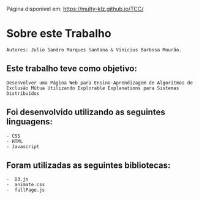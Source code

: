Página disponível em: https://multy-klz.github.io/TCC/

# Sobre este Trabalho   
    
    Autores: Julio Sandro Marques Santana & Vinicius Barbosa Mourão.

## Este trabalho teve como objetivo:

    Desenvolver uma Página Web para Ensino-Aprendizagem de Algoritmos de Exclusão Mútua Utilizando Explorable Explanations para Sistemas Distribuídos

## Foi desenvolvido utilizando as seguintes linguagens:

    - CSS
    - HTML
    - Javascript
  
## Foram utilizadas as seguintes bibliotecas:
    -  D3.js
    -  animate.css
    -  fullPage.js
